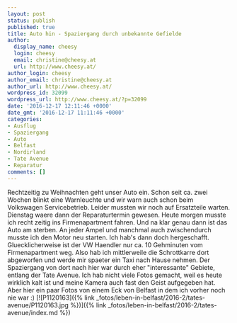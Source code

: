```yaml
---
layout: post
status: publish
published: true
title: Auto hin - Spaziergang durch unbekannte Gefielde
author:
  display_name: cheesy
  login: cheesy
  email: christine@cheesy.at
  url: http://www.cheesy.at/
author_login: cheesy
author_email: christine@cheesy.at
author_url: http://www.cheesy.at/
wordpress_id: 32099
wordpress_url: http://www.cheesy.at/?p=32099
date: '2016-12-17 12:11:46 +0000'
date_gmt: '2016-12-17 11:11:46 +0000'
categories:
- Ausflug
- Spaziergang
- Auto
- Belfast
- Nordirland
- Tate Avenue
- Reparatur
comments: []
---
```

Rechtzeitig zu Weihnachten geht unser Auto ein. Schon seit ca. zwei Wochen blinkt eine Warnleuchte und wir warn auch schon beim Volkswagen Servicebetrieb. Leider mussten wir noch auf Ersatzteile warten. Dienstag waere dann der Reparaturtermin gewesen. Heute morgen musste ich recht zeitig ins Firmenapartment fahren. Und na klar genau dann ist das Auto am sterben. An jeder Ampel und manchmal auch zwischendurch musste ich den Motor neu starten. Ich hab's dann doch hergeschafft. Gluecklicherweise ist der VW Haendler nur ca. 10 Gehminuten vom Firmenapartment weg. Also hab ich mittlerweile die Schrottkarre dort abgeworfen und werde mir spaeter ein Taxi nach Hause nehmen.
Der Spaziergang von dort nach hier war durch eher "interessante" Gebiete, entlang der Tate Avenue. Ich hab nicht viele Fotos gemacht, weil es heute wirklich kalt ist und meine Kamera auch fast den Geist aufgegeben hat. Aber hier ein paar Fotos von einem Eck von Belfast in dem ich vorher noch nie war :)
[![P1120163]({% link _fotos/leben-in-belfast/2016-2/tates-avenue/P1120163.jpg %})]({% link _fotos/leben-in-belfast/2016-2/tates-avenue/index.md %})
